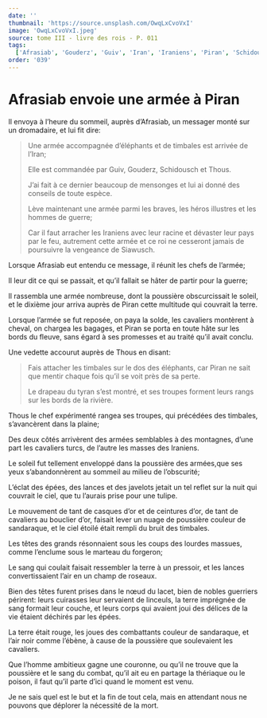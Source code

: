 ```yaml
---
date: ''
thumbnail: 'https://source.unsplash.com/OwqLxCvoVxI'
image: 'OwqLxCvoVxI.jpeg'
source: tome III - livre des rois - P. 011
tags:
  ['Afrasiab', 'Gouderz', 'Guiv', 'Iran', 'Iraniens', 'Piran', 'Schidousch', 'Siawusch', 'Thous']
order: '039'
---
```


# Afrasiab envoie une armée à Piran

Il envoya à l’heure du sommeil, auprès d’Afrasiab, un messager monté sur un dromadaire, et lui fit dire:

> Une armée accompagnée d’éléphants et de timbales est arrivée de l’Iran;
>
> Elle est commandée par Guiv, Gouderz, Schidousch et Thous.
>
> J’ai fait à ce dernier beaucoup de mensonges et lui ai donné des conseils de toute espèce.
>
> Lève maintenant une armée parmi les braves, les héros illustres et les hommes de guerre;
>
> Car il faut arracher les Iraniens avec leur racine et dévaster leur pays par le feu, autrement cette armée et ce roi ne cesseront jamais de poursuivre la vengeance de Siawusch.

Lorsque Afrasiab eut entendu ce message, il réunit les chefs de l’armée;

Il leur dit ce qui se passait, et qu’il fallait se hâter de partir pour la guerre;

Il rassembla une armée nombreuse, dont la poussière obscurcissait le soleil, et le dixième jour arriva auprès de Piran cette multitude qui couvrait la terre.

Lorsque l’armée se fut reposée, on paya la solde, les cavaliers montèrent à cheval, on chargea les bagages, et Piran se porta en toute hâte sur les bords du fleuve, sans égard à ses promesses et au traité qu’il avait conclu.

Une vedette accourut auprès de Thous en disant:

> Fais attacher les timbales sur le dos des éléphants, car Piran ne sait que mentir chaque fois qu’il se voit près de sa perte.
>
> Le drapeau du tyran s’est montré, et ses troupes forment leurs rangs sur les bords de la rivière.

Thous le chef expérimenté rangea ses troupes, qui précédées des timbales, s’avancèrent dans la plaine;

Des deux côtés arrivèrent des armées semblables à des montagnes, d’une part les cavaliers turcs, de l’autre les masses des Iraniens.

Le soleil fut tellement enveloppé dans la poussière des armées,que ses yeux s’abandonnèrent au sommeil au milieu de l’obscurité;

L’éclat des épées, des lances et des javelots jetait un tel reflet sur la nuit qui couvrait le ciel, que tu l’aurais prise pour une tulipe.

Le mouvement de tant de casques d’or et de ceintures d’or, de tant de cavaliers au bouclier d’or, faisait lever un nuage de poussière couleur de sandaraque, et le ciel étoilé était rempli du bruit des timbales.

Les têtes des grands résonnaient sous les coups des lourdes massues, comme l’enclume sous le marteau du forgeron;

Le sang qui coulait faisait ressembler la terre à un pressoir, et les lances convertissaient l’air en un champ de roseaux.

Bien des têtes furent prises dans le nœud du lacet, bien de nobles guerriers périrent: leurs cuirasses leur servaient de linceuls, la terre imprégnée de sang formait leur couche, et leurs corps qui avaient joui des délices de la vie étaient déchirés par les épées.

La terre était rouge, les joues des combattants couleur de sandaraque, et l’air noir comme l’ébène, à cause de la poussière que soulevaient les cavaliers.

Que l’homme ambitieux gagne une couronne, ou qu’il ne trouve que la poussière et le sang du combat, qu’il ait eu en partage la thériaque ou le poison, il faut qu’il parte d’ici quand le moment est venu.

Je ne sais quel est le but et la fin de tout cela, mais en attendant nous ne pouvons que déplorer la nécessité de la mort.
